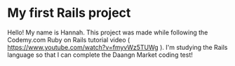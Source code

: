 # My first Rails project

Hello! My name is Hannah. This project was made while following the Codemy.com Ruby on Rails tutorial video ( https://www.youtube.com/watch?v=fmyvWz5TUWg ). I'm studying the Rails language so that I can complete the Daangn Market coding test!